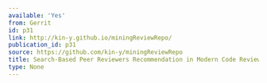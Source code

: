 ```yaml
---
available: 'Yes'
from: Gerrit
id: p31
link: http://kin-y.github.io/miningReviewRepo/
publication_id: p31
source: https://github.com/kin-y/miningReviewRepo
title: Search-Based Peer Reviewers Recommendation in Modern Code Review
type: None
---
```

